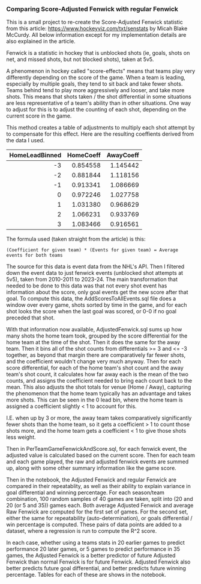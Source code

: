 ### Comparing Score-Adjusted Fenwick with regular Fenwick

This is a small project to re-create the Score-Adjusted Fenwick statistic from this article: https://www.hockeyviz.com/txt/senstats by Micah Blake McCurdy. All below information except for my implementation details are also explained in the article.

Fenwick is a statistic in hockey that is unblocked shots (ie, goals, shots on net, and missed shots, but not blocked shots), taken at 5v5.

A phenomenon in hockey called "score-effects" means that teams play very differently depending on the score of the game. When a team is leading, especially by multiple goals, they tend to sit back and take fewer shots. Teams behind tend to play more aggressively and looser, and take more shots. This means that shots taken / the shot differential in some situations are less representative of a team's ability than in other situations. One way to adjust for this is to adjust the counting of each shot, depending on the current score in the game.

This method creates a table of adjustments to multiply each shot attempt by to compensate for this effect. Here are the resulting coeffients derived from the data I used.

| HomeLeadBinned | HomeCoeff | AwayCoeff |
| -------------: | --------: | --------: |
|             -3 |  0.854558 |  1.145442 |
|             -2 |  0.881844 |  1.118156 |
|             -1 |  0.913341 |  1.086669 |
|              0 |  0.972246 |  1.027758 |
|              1 |  1.031380 |  0.968629 |
|              2 |  1.066231 |  0.933769 |
|              3 |  1.083466 |  0.916561 |

The formula used (taken straight from the article) is this:

```
(Coefficient for given team) * (Events for given team) = Average events for both teams
```

The source for this data is event data from the NHL's API. Then I filtered down the event data to just fenwick events (unblocked shot attempts at 5v5), taken from 2010-2011 to 2023-24. The main transformation that needed to be done to this data was that not every shot event has information about the score, only goal events get the new score after that goal. To compute this data, the AddScoresToAllEvents.sql file does a window over every game, shots sorted by time in the game, and for each shot looks the score when the last goal was scored, or 0-0 if no goal preceded that shot.

With that information now available, AdjustedFenwick.sql sums up how many shots the home team took, grouped by the score differential for the home team at the time of the shot. Then it does the same for the away team. Then it bins all of the shot counts from differentials >= 3 and <= -3 together, as beyond that margin there are comparatively far fewer shots, and the coefficient wouldn't change very much anyway. Then for each score differential, for each of the home team's shot count and the away team's shot count, it calculates how far away each is the mean of the two counts, and assigns the coefficient needed to bring each count back to the mean. This also adjusts the shot totals for venue (Home / Away), capturing the phenomenon that the home team typically has an advantage and takes more shots. This can be seen in the 0 lead bin, where the home team is assigned a coefficient slightly < 1 to account for this.

I.E. when up by 3 or more, the away team takes comparatively significantly fewer shots than the home team, so it gets a coefficient > 1 to count those shots more, and the home team gets a coefficient < 1 to give those shots less weight.

Then in PerTeamGameFenwickAndScore.sql, for each fenwick event, the adjusted value is calculated based on the current score. Then for each team and each game played, the raw and adjusted fenwick events are summed up, along with some other summary information like the game score.

Then in the notebook, the Adjusted Fenwick and regular Fenwick are compared in their repeatablity, as well as their ability to explain variance in goal differential and winning percentage. For each season/team combination, 100 random samples of 40 games are taken, split into (20 and 20 (or 5 and 35)) games each. Both average Adjusted Fenwick and average Raw Fenwick are computed for the first set of games. For the second set, either the same for repeatability (auto-determination), or goals differential / win percentage is computed. These pairs of data points are added to a dataset, where a regression is run to compute the R^2 score.

In each case, whether using a teams stats in 20 earlier games to predict performance 20 later games, or 5 games to predict performance in 35 games, the Adjusted Fenwick is a better predictor of future Adjusted Fenwick than normal Fenwick is for future Fenwick. Adjusted Fenwick also better predicts future goal differential, and better predicts future winning percentage. Tables for each of these are shows in the notebook.
